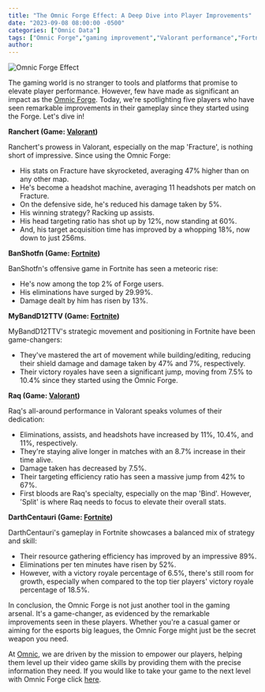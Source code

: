 ```yaml
---
title: "The Omnic Forge Effect: A Deep Dive into Player Improvements"
date: "2023-09-08 08:00:00 -0500"
categories: ["Omnic Data"]
tags: ["Omnic Forge","gaming improvement","Valorant performance","Fortnite strategy","player analytics","gameplay enhancement","headshot accuracy","resource gathering efficiency","victory royale percentage","aim analysis"]
author:
---
```


![Omnic Forge Effect](/2023-09-08-The-Omnic-Forge-Effect-A-Deep-Dive-into-Player-Improvements.png)

The gaming world is no stranger to tools and platforms that promise to elevate player performance. However, few have made as significant an impact as the [Omnic Forge](https://forge.omnic.ai/). Today, we're spotlighting five players who have seen remarkable improvements in their gameplay since they started using the Forge. Let's dive in!

**Ranchert (Game: [Valorant](https://playvalorant.com/en-us/))**

Ranchert's prowess in Valorant, especially on the map 'Fracture', is nothing short of impressive. Since using the Omnic Forge:

- His stats on Fracture have skyrocketed, averaging 47% higher than on any other map.
- He's become a headshot machine, averaging 11 headshots per match on Fracture.
- On the defensive side, he's reduced his damage taken by 5%.
- His winning strategy? Racking up assists.
- His head targeting ratio has shot up by 12%, now standing at 60%.
- And, his target acquisition time has improved by a whopping 18%, now down to just 256ms.

**BanShotfn (Game: [Fortnite](https://www.fortnite.com/?lang=en-US))**

BanShotfn's offensive game in Fortnite has seen a meteoric rise:

- He's now among the top 2% of Forge users.
- His eliminations have surged by 29.99%.
- Damage dealt by him has risen by 13%.

**MyBandD12TTV (Game: [Fortnite](https://www.fortnite.com/?lang=en-US))**

MyBandD12TTV's strategic movement and positioning in Fortnite have been game-changers:

- They've mastered the art of movement while building/editing, reducing their shield damage and damage taken by 47% and 7%, respectively.
- Their victory royales have seen a significant jump, moving from 7.5% to 10.4% since they started using the Omnic Forge.

**Raq (Game: [Valorant](https://playvalorant.com/en-us/))**

Raq's all-around performance in Valorant speaks volumes of their dedication:

- Eliminations, assists, and headshots have increased by 11%, 10.4%, and 11%, respectively.
- They're staying alive longer in matches with an 8.7% increase in their time alive.
- Damage taken has decreased by 7.5%.
- Their targeting efficiency ratio has seen a massive jump from 42% to 67%.
- First bloods are Raq's specialty, especially on the map 'Bind'. However, 'Split' is where Raq needs to focus to elevate their overall stats.

**DarthCentauri (Game: [Fortnite](https://www.fortnite.com/?lang=en-US))**

DarthCentauri's gameplay in Fortnite showcases a balanced mix of strategy and skill:

- Their resource gathering efficiency has improved by an impressive 89%.
- Eliminations per ten minutes have risen by 52%.
- However, with a victory royale percentage of 6.5%, there's still room for growth, especially when compared to the top tier players' victory royale percentage of 18.5%.

In conclusion, the Omnic Forge is not just another tool in the gaming arsenal. It's a game-changer, as evidenced by the remarkable improvements seen in these players. Whether you're a casual gamer or aiming for the esports big leagues, the Omnic Forge might just be the secret weapon you need.

At [Omnic](https://www.omnic.ai/), we are driven by the mission to empower our players, helping them level up their video game skills by providing them with the precise information they need. If you would like to take your game to the next level with Omnic Forge click [here](https://forge.omnic.ai/).